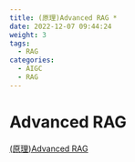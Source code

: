 ```yaml
---
title: (原理)Advanced RAG *
date: 2022-12-07 09:44:24
weight: 3
tags:
  - RAG
categories: 
  - AIGC
  - RAG  
---
```


<p></p>
<!-- more -->


# Advanced RAG
[(原理)Advanced RAG](https://candied-skunk-1ca.notion.site/Advanced-RAG-108bfe2110848030b150e8c09baa7232?pvs=4)